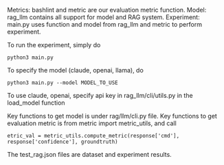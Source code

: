 Metrics: bashlint and metric are our evaluation metric function.
Model: rag_llm contains all support for model and RAG system.
Experiment: main.py uses function and model from rag_llm and metric to perform experiment.

To run the experiment, simply do 
```
python3 main.py
```
To specify the model (claude, openai, llama), do
```
python3 main.py --model MODEL_TO_USE
```
To use claude, openai, specify api key in rag_llm/cli/utils.py in the load_model function

Key functions to get model is under rag/llm/cli.py file.
Key functions to get evaluation metric is from metric import metric_utils, and call
```
etric_val = metric_utils.compute_metric(response['cmd'], response['confidence'], groundtruth)
```

The test_rag.json files are dataset and experiment results.
